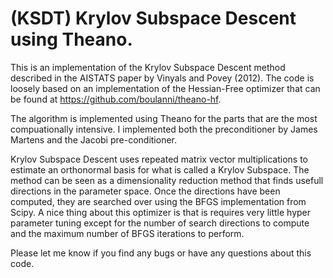 (KSDT) Krylov Subspace Descent using Theano.
============================================

This is an implementation of the Krylov Subspace Descent method described in
the AISTATS paper by Vinyals and Povey (2012). The code is loosely based on an implementation of the
Hessian-Free optimizer that can be found at https://github.com/boulanni/theano-hf.

The algorithm is implemented using Theano for the parts that are the most
compuationally intensive. I implemented both the preconditioner by James
Martens and the Jacobi pre-conditioner.

Krylov Subspace Descent uses repeated matrix vector multiplications to estimate
an orthonormal basis for what is called a Krylov Subspace. The method can be
seen as a dimensionality reduction method that finds usefull directions in the
parameter space. Once the directions have been computed, they are searched over
using the BFGS implementation from Scipy. A nice thing about this optimizer is
that is requires very little hyper parameter tuning except for the number of
search directions to compute and the maximum number of BFGS iterations to
perform.

Please let me know if you find any bugs or have any questions about this code.
